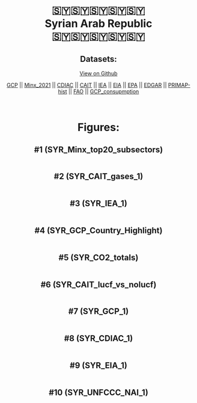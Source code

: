 
<center>
<h1 align="center">
🇸🇾🇸🇾🇸🇾🇸🇾🇸🇾
<br>
Syrian Arab Republic
<br>
🇸🇾🇸🇾🇸🇾🇸🇾🇸🇾
</h1>
<h2>Datasets:</h2>
<p><a href="https://github.com/dquintani/GreenhouseData/tree/master/country_data/SYR_Syrian Arab Republic/data">View on Github</a>
<br></p><p><a href="data/SYR_GCP.csv">GCP</a> || <a href="data/SYR_Minx_2021.csv">Minx_2021</a> || <a href="data/SYR_CDIAC.csv">CDIAC</a> || <a href="data/SYR_CAIT.csv">CAIT</a> || <a href="data/SYR_IEA.csv">IEA</a> || <a href="data/SYR_EIA.csv">EIA</a> || <a href="data/SYR_EPA.csv">EPA</a> || <a href="data/SYR_EDGAR.csv">EDGAR</a> || <a href="data/SYR_PRIMAP-hist.csv">PRIMAP-hist</a> || <a href="data/SYR_FAO.csv">FAO</a> || <a href="data/SYR_GCP_consupmption.csv">GCP_consupmption</a></p><p><br></p>
<h1>Figures:</h1><h2>#1 (SYR_Minx_top20_subsectors)</h2>
<p><img alt="" src="figures/SYR_Minx_top20_subsectors.png" /></p><h2>#2 (SYR_CAIT_gases_1)</h2>
<p><img alt="" src="figures/SYR_CAIT_gases_1.png" /></p><h2>#3 (SYR_IEA_1)</h2>
<p><img alt="" src="figures/SYR_IEA_1.png" /></p><h2>#4 (SYR_GCP_Country_Highlight)</h2>
<p><img alt="" src="figures/SYR_GCP_Country_Highlight.png" /></p><h2>#5 (SYR_CO2_totals)</h2>
<p><img alt="" src="figures/SYR_CO2_totals.png" /></p><h2>#6 (SYR_CAIT_lucf_vs_nolucf)</h2>
<p><img alt="" src="figures/SYR_CAIT_lucf_vs_nolucf.png" /></p><h2>#7 (SYR_GCP_1)</h2>
<p><img alt="" src="figures/SYR_GCP_1.png" /></p><h2>#8 (SYR_CDIAC_1)</h2>
<p><img alt="" src="figures/SYR_CDIAC_1.png" /></p><h2>#9 (SYR_EIA_1)</h2>
<p><img alt="" src="figures/SYR_EIA_1.png" /></p><h2>#10 (SYR_UNFCCC_NAI_1)</h2>
<p><img alt="" src="figures/SYR_UNFCCC_NAI_1.png" /></p>